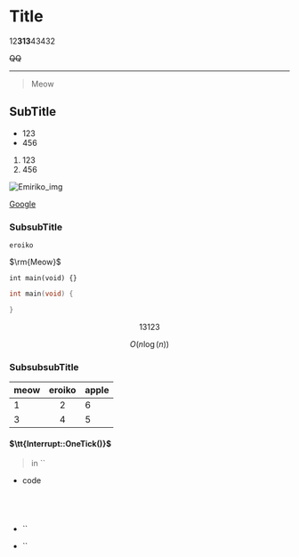 # Title

12**313**43432

~~QQ~~

---

> Meow

## SubTitle

* 123
* 456

1. 123
2. 456

![Emiriko_img](./test_img.png)

[Google](https://www.google.com/)

### SubsubTitle

`eroiko`

$\rm{Meow}$

`int main(void) {}`

```c
int main(void) {

}
```

$$
13123
$$

$$
O(n\log(n))
$$

### SubsubsubTitle

|meow|eroiko|apple|
|-|:-:|-|
|1|2|6|
|3|4|5|


#### $\tt{Interrupt::OneTick()}$
> in ``

* code

```cpp





```
* ``

* ``